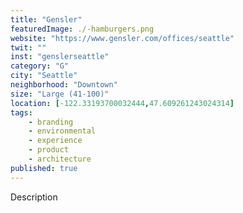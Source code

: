 ```yaml
---
title: "Gensler"
featuredImage: ./-hamburgers.png
website: "https://www.gensler.com/offices/seattle"
twit: ""
inst: "genslerseattle"
category: "G"
city: "Seattle"
neighborhood: "Downtown"
size: "Large (41-100)"
location: [-122.33193700032444,47.609261243024314]
tags:
    - branding
    - environmental
    - experience
    - product
    - architecture
published: true
---
```


Description
